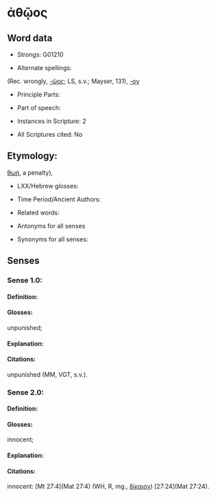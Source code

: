 # ἀθῷος

<!-- Status: S2=NeedsEdits -->
<!-- Lexica used for edits:   -->

## Word data

* Strongs: G01210

* Alternate spellings:

(Rec. wrongly, [-ῶος](); LS, s.v.; Mayser, 131), [-ον]() 

* Principle Parts: 


* Part of speech: 


* Instances in Scripture: 2

* All Scriptures cited: No

## Etymology: 

[θωή](), a penalty), 

* LXX/Hebrew glosses: 


* Time Period/Ancient Authors: 


* Related words: 

* Antonyms for all senses

* Synonyms for all senses: 


## Senses 


### Sense  1.0: 

#### Definition: 

#### Glosses: 

unpunished; 

#### Explanation: 


#### Citations: 

unpunished (MM, VGT, s.v.). 

### Sense  2.0: 

#### Definition: 

#### Glosses: 

innocent; 

#### Explanation: 


#### Citations: 

innocent: [Mt 27:4](Mat 27:4) (WH, R, mg., [δίκαιον]()) [27:24](Mat 27:24).
